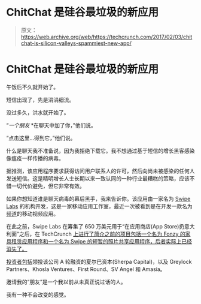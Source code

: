 # ChitChat 是硅谷最垃圾的新应用 

> 原文：<https://web.archive.org/web/https://techcrunch.com/2017/02/03/chitchat-is-silicon-valleys-spammiest-new-app/>

# ChitChat 是硅谷最垃圾的新应用

午饭后不久就开始了。

短信出现了，先是涓涓细流。

没过多久，洪水就开始了。

“*一个朋友* *在聊天中加了你，”他们说。

“点击这里…得到它，”他们说。

什么是聊天我不准备说，因为我拒绝下载它。我不想通过基于短信的增长黑客感染像瘟疫一样传播的病毒。

据推测，该应用程序要求获得访问用户联系人的许可，然后向尚未被感染的任何人发送短信。这是精明增长人士长期以来一致认同的一种行业最糟糕的策略，应该不惜一切代价避免，但它非常有效。

如果你想知道谁是聊天病毒的幕后黑手，我来告诉你。该应用由一家名为 [Swipe Labs](https://web.archive.org/web/20230219105713/https://www.crunchbase.com/organization/channel1#/entity) 的机构开发，这是一家移动应用工作室，最近一次被看到是在开发一款名为[频道](https://web.archive.org/web/20230219105713/http://channel.wtf/)的移动视频应用。

在此之前，Swipe Labs 在筹集了 650 万美元用于“在应用商店(App Store)扔意大利面”之后，在 TechCrunch [上进行了简介之前的项目包括一个名为 Fonzy 的家具租赁应用程序和一个名为 Swipe 的短暂的照片共享应用程序，后者实际上已经消失了。](https://web.archive.org/web/20230219105713/https://techcrunch.com/2015/01/29/go-fish-3/)

[投资者包括](https://web.archive.org/web/20230219105713/https://www.crunchbase.com/organization/swipe-labs-2#/entity)领投该公司 A 轮融资的夏尔巴资本(Sherpa Capital)，以及 Greylock Partners、Khosla Ventures、First Round、SV Angel 和 Amasia。

邀请我的“朋友”是一个我以前从未真正说过话的人。

我有一种不会改变的感觉。